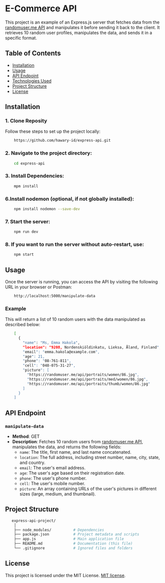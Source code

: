 # E-Commerce API

This project is an example of an Express.js server that fetches data from the [randomuser.me API](https://randomuser.me/) and manipulates it before sending it back to the client. It retrieves 10 random user profiles, manipulates the data, and sends it in a specific format.

## Table of Contents

- [Installation](#installation)
- [Usage](#usage)
- [API Endpoint](#api-endpoint)
- [Technologies Used](#technologies-used)
- [Project Structure](#project-structure)
- [License](#license)

## Installation

### 1. Clone Reposity
Follow these steps to set up the project locally:
```bash
    https://github.com/hawary-id/express-api.git
```    

### 2. Navigate to the project directory:
```bash
    cd express-api
```

### 3. Install Dependencies:
```bash
    mpm install
```

### 6.Install nodemon (optional, if not globally installed):
```bash
    npm install nodemon --save-dev
```

### 7. Start the server:
```bash
    npm run dev
```

### 8. If you want to run the server without auto-restart, use:
```bash
    npm start
```
## Usage
Once the server is running, you can access the API by visiting the following URL in your browser or Postman:
```bash
    http://localhost:5000/manipulate-data
```

### Example
This will return a list of 10 random users with the data manipulated as described below:
```bash
    [
      {
        "name": "Ms, Emma Hakola",
        "location": "9208, Nordenskiöldinkatu, Lieksa, Åland, Finland",
        "email": "emma.hakola@example.com",
        "age": 21,
        "phone": "08-761-811",
        "cell": "048-075-31-27",
        "picture": [
          "https://randomuser.me/api/portraits/women/86.jpg",
          "https://randomuser.me/api/portraits/med/women/86.jpg",
          "https://randomuser.me/api/portraits/thumb/women/86.jpg"
        ]
      }
    ]
```

## API Endpoint
### `manipulate-data`

- **Method**: GET
- **Description**: Fetches 10 random users from [randomuser.me API](https://randomuser.me/), manipulates the data, and returns the following fields:
  - `name`: The title, first name, and last name concatenated.
  - `location`: The full address, including street number, name, city, state, and country.
  - `email`: The user's email address.
  - `age`: The user's age based on their registration date.
  - `phone`: The user's phone number.
  - `cell`: The user's mobile number.
  - `picture`: An array containing URLs of the user's pictures in different sizes (large, medium, and thumbnail).

## Project Structure
```bash
   express-api-project/
    │
    ├── node_modules/          # Dependencies
    ├── package.json           # Project metadata and scripts
    ├── app.js                 # Main application file
    ├── README.md              # Documentation (this file)
    └── .gitignore             # Ignored files and folders

```
## License

This project is licensed under the MIT License. [MIT license](https://opensource.org/licenses/MIT).
